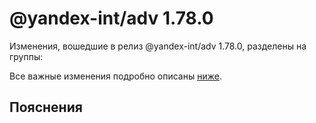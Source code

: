 # @yandex-int/adv 1.78.0

<!-- ЧЕЛОВЕЧЕСКОЕ ВСТУПЛЕНИЕ -->

Изменения, вошедшие в релиз @yandex-int/adv 1.78.0, разделены на группы:

Все важные изменения подробно описаны [ниже](#Пояснения).

## Пояснения

